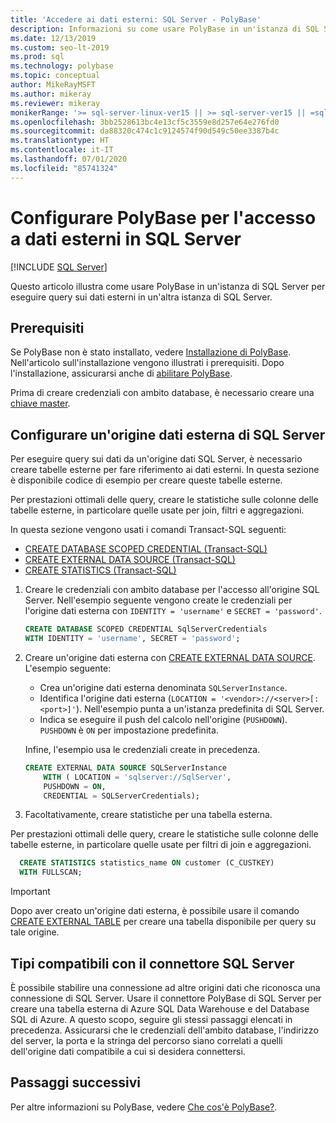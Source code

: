 ```yaml
---
title: 'Accedere ai dati esterni: SQL Server - PolyBase'
description: Informazioni su come usare PolyBase in un'istanza di SQL Server per eseguire query sui dati esterni in un'altra istanza di SQL Server. Creare tabelle esterne per fare riferimento ai dati esterni.
ms.date: 12/13/2019
ms.custom: seo-lt-2019
ms.prod: sql
ms.technology: polybase
ms.topic: conceptual
author: MikeRayMSFT
ms.author: mikeray
ms.reviewer: mikeray
monikerRange: '>= sql-server-linux-ver15 || >= sql-server-ver15 || =sqlallproducts-allversions'
ms.openlocfilehash: 3bb2528613bc4e13cf5c3559e8d257e64e276fd0
ms.sourcegitcommit: da88320c474c1c9124574f90d549c50ee3387b4c
ms.translationtype: HT
ms.contentlocale: it-IT
ms.lasthandoff: 07/01/2020
ms.locfileid: "85741324"
---
```

# <a name="configure-polybase-to-access-external-data-in-sql-server"></a>Configurare PolyBase per l'accesso a dati esterni in SQL Server

 [!INCLUDE [SQL Server](../../includes/applies-to-version/sqlserver.md)]

Questo articolo illustra come usare PolyBase in un'istanza di SQL Server per eseguire query sui dati esterni in un'altra istanza di SQL Server.

## <a name="prerequisites"></a>Prerequisiti

Se PolyBase non è stato installato, vedere [Installazione di PolyBase](polybase-installation.md). Nell'articolo sull'installazione vengono illustrati i prerequisiti. Dopo l'installazione, assicurarsi anche di [abilitare PolyBase](polybase-installation.md#enable).

Prima di creare credenziali con ambito database, è necessario creare una [chiave master](../../t-sql/statements/create-master-key-transact-sql.md). 

## <a name="configure-a-sql-server-external-data-source"></a>Configurare un'origine dati esterna di SQL Server

Per eseguire query sui dati da un'origine dati SQL Server, è necessario creare tabelle esterne per fare riferimento ai dati esterni. In questa sezione è disponibile codice di esempio per creare queste tabelle esterne. 
 
Per prestazioni ottimali delle query, creare le statistiche sulle colonne delle tabelle esterne, in particolare quelle usate per join, filtri e aggregazioni.

In questa sezione vengono usati i comandi Transact-SQL seguenti:

- [CREATE DATABASE SCOPED CREDENTIAL (Transact-SQL)](../../t-sql/statements/create-database-scoped-credential-transact-sql.md)
- [CREATE EXTERNAL DATA SOURCE (Transact-SQL)](../../t-sql/statements/create-external-data-source-transact-sql.md) 
- [CREATE STATISTICS (Transact-SQL)](../../t-sql/statements/create-statistics-transact-sql.md)

1. Creare le credenziali con ambito database per l'accesso all'origine SQL Server. Nell'esempio seguente vengono create le credenziali per l'origine dati esterna con `IDENTITY = 'username'` e `SECRET = 'password'`.

    ```sql
    CREATE DATABASE SCOPED CREDENTIAL SqlServerCredentials
    WITH IDENTITY = 'username', SECRET = 'password';
    ```

1. Creare un'origine dati esterna con [CREATE EXTERNAL DATA SOURCE](../../t-sql/statements/create-external-data-source-transact-sql.md). L'esempio seguente:

   - Crea un'origine dati esterna denominata `SQLServerInstance`.
   - Identifica l'origine dati esterna (`LOCATION = '<vendor>://<server>[:<port>]'`). Nell'esempio punta a un'istanza predefinita di SQL Server.
   - Indica se eseguire il push del calcolo nell'origine (`PUSHDOWN`). `PUSHDOWN` è `ON` per impostazione predefinita.

   Infine, l'esempio usa le credenziali create in precedenza.

    ```sql
    CREATE EXTERNAL DATA SOURCE SQLServerInstance
        WITH ( LOCATION = 'sqlserver://SqlServer',
        PUSHDOWN = ON,
        CREDENTIAL = SQLServerCredentials);
    ```

1. Facoltativamente, creare statistiche per una tabella esterna.

  Per prestazioni ottimali delle query, creare le statistiche sulle colonne delle tabelle esterne, in particolare quelle usate per filtri di join e aggregazioni.

  ```sql
    CREATE STATISTICS statistics_name ON customer (C_CUSTKEY)
    WITH FULLSCAN;
  ```

>[!IMPORTANT] 
>Dopo aver creato un'origine dati esterna, è possibile usare il comando [CREATE EXTERNAL TABLE](../../t-sql/statements/create-external-table-transact-sql.md) per creare una tabella disponibile per query su tale origine.

## <a name="sql-server-connector-compatible-types"></a>Tipi compatibili con il connettore SQL Server

È possibile stabilire una connessione ad altre origini dati che riconosca una connessione di SQL Server. Usare il connettore PolyBase di SQL Server per creare una tabella esterna di Azure SQL Data Warehouse e del Database SQL di Azure. A questo scopo, seguire gli stessi passaggi elencati in precedenza. Assicurarsi che le credenziali dell'ambito database, l'indirizzo del server, la porta e la stringa del percorso siano correlati a quelli dell'origine dati compatibile a cui si desidera connettersi.

## <a name="next-steps"></a>Passaggi successivi

Per altre informazioni su PolyBase, vedere [Che cos'è PolyBase?](polybase-guide.md).
